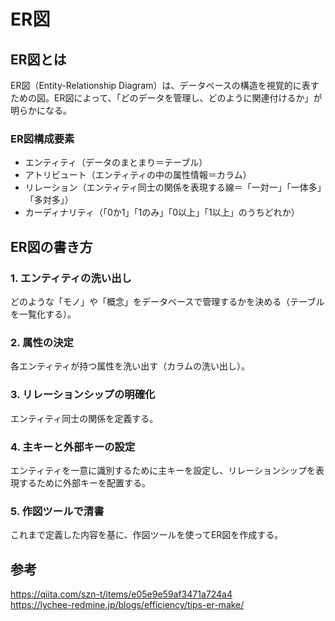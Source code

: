# ER図

## ER図とは
ER図（Entity-Relationship Diagram）は、データベースの構造を視覚的に表すための図。ER図によって、「どのデータを管理し、どのように関連付けるか」が明らかになる。

### ER図構成要素
- エンティティ（データのまとまり＝テーブル）
- アトリビュート（エンティティの中の属性情報＝カラム）
- リレーション（エンティティ同士の関係を表現する線＝「一対一」「一体多」「多対多」）
- カーディナリティ（「0か1」「1のみ」「0以上」「1以上」のうちどれか）

## ER図の書き方
### 1. エンティティの洗い出し
どのような「モノ」や「概念」をデータベースで管理するかを決める（テーブルを一覧化する）。

### 2. 属性の決定 
各エンティティが持つ属性を洗い出す（カラムの洗い出し）。

### 3. リレーションシップの明確化
エンティティ同士の関係を定義する。

### 4. 主キーと外部キーの設定
エンティティを一意に識別するために主キーを設定し、リレーションシップを表現するために外部キーを配置する。

### 5. 作図ツールで清書 
これまで定義した内容を基に、作図ツールを使ってER図を作成する。

## 参考
<a>https://qiita.com/szn-t/items/e05e9e59af3471a724a4</a>  
<a>https://lychee-redmine.jp/blogs/efficiency/tips-er-make/</a>
